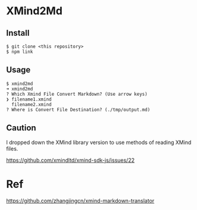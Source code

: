 # XMind2Md

## Install
```shell
$ git clone <this repository>
$ npm link
```

## Usage
```shell
$ xmind2md
➜ xmind2md 
? Which Xmind File Convert Markdown? (Use arrow keys)
❯ filename1.xmind 
  filename2.xmind 
? Where is Convert File Destination? (./tmp/output.md)
```

## Caution
I dropped down the XMind library version to use methods of reading XMind files.

https://github.com/xmindltd/xmind-sdk-js/issues/22

# Ref
https://github.com/zhangjingcn/xmind-markdown-translator

